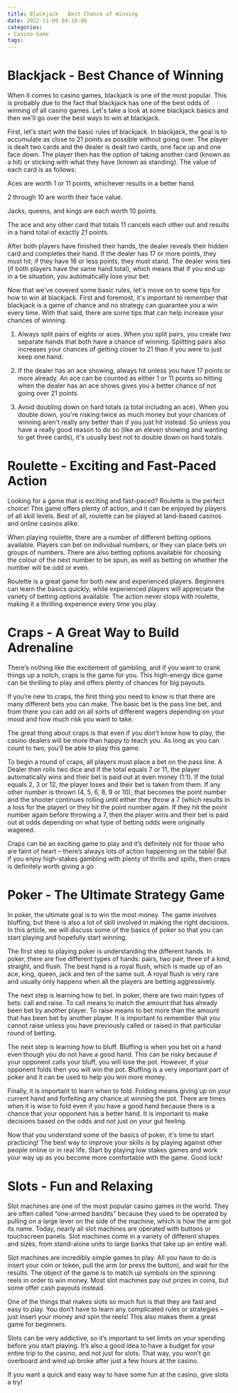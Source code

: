 ```yaml
---
title: Blackjack   Best Chance of Winning
date: 2022-11-09 04:10:06
categories:
- Casino Game
tags:
---
```



#  Blackjack - Best Chance of Winning

When it comes to casino games, blackjack is one of the most popular. This is probably due to the fact that blackjack has one of the best odds of winning of all casino games. Let's take a look at some blackjack basics and then we'll go over the best ways to win at blackjack.

First, let's start with the basic rules of blackjack. In blackjack, the goal is to accumulate as close to 21 points as possible without going over. The player is dealt two cards and the dealer is dealt two cards, one face up and one face down. The player then has the option of taking another card (known as a hit) or sticking with what they have (known as standing). The value of each card is as follows:

Aces are worth 1 or 11 points, whichever results in a better hand.

2 through 10 are worth their face value.

Jacks, queens, and kings are each worth 10 points.

The ace and any other card that totals 11 cancels each other out and results in a hand total of exactly 21 points.

After both players have finished their hands, the dealer reveals their hidden card and completes their hand. If the dealer has 17 or more points, they must hit; if they have 16 or less points, they must stand. The dealer wins ties (if both players have the same hand total), which means that if you end up in a tie situation, you automatically lose your bet.

Now that we've covered some basic rules, let's move on to some tips for how to win at blackjack. First and foremost, it's important to remember that blackjack is a game of chance and no strategy can guarantee you a win every time. With that said, there are some tips that can help increase your chances of winning:

1) Always split pairs of eights or aces. When you split pairs, you create two separate hands that both have a chance of winning. Splitting pairs also increases your chances of getting closer to 21 than if you were to just keep one hand.

2) If the dealer has an ace showing, always hit unless you have 17 points or more already. An ace can be counted as either 1 or 11 points so hitting when the dealer has an ace shows gives you a better chance of not going over 21 points.

3) Avoid doubling down on hard totals (a total including an ace). When you double down, you're risking twice as much money but your chances of winning aren't really any better than if you just hit instead. So unless you have a really good reason to do so (like an eleven showing and wanting to get three cards), it's usually best not to double down on hard totals.

#  Roulette - Exciting and Fast-Paced Action

Looking for a game that is exciting and fast-paced? Roulette is the perfect choice! This game offers plenty of action, and it can be enjoyed by players of all skill levels. Best of all, roulette can be played at land-based casinos and online casinos alike.

When playing roulette, there are a number of different betting options available. Players can bet on individual numbers, or they can place bets on groups of numbers. There are also betting options available for choosing the colour of the next number to be spun, as well as betting on whether the number will be odd or even.

Roulette is a great game for both new and experienced players. Beginners can learn the basics quickly, while experienced players will appreciate the variety of betting options available. The action never stops with roulette, making it a thrilling experience every time you play.

#  Craps - A Great Way to Build Adrenaline

There’s nothing like the excitement of gambling, and if you want to crank things up a notch, craps is the game for you. This high-energy dice game can be thrilling to play and offers plenty of chances for big payouts.

If you’re new to craps, the first thing you need to know is that there are many different bets you can make. The basic bet is the pass line bet, and from there you can add on all sorts of different wagers depending on your mood and how much risk you want to take.

The great thing about craps is that even if you don’t know how to play, the casino dealers will be more than happy to teach you. As long as you can count to two, you’ll be able to play this game.

To begin a round of craps, all players must place a bet on the pass line. A Dealer then rolls two dice and if the total equals 7 or 11, the player automatically wins and their bet is paid out at even money (1:1). If the total equals 2, 3 or 12, the player loses and their bet is taken from them. If any other number is thrown (4, 5, 6, 8, 9 or 10), that becomes the point number and the shooter continues rolling until either they throw a 7 (which results in a loss for the player) or they hit the point number again. If they hit the point number again before throwing a 7, then the player wins and their bet is paid out at odds depending on what type of betting odds were originally wagered.

 Craps can be an exciting game to play and it’s definitely not for those who are faint of heart – there’s always lots of action happening on the table! But if you enjoy high-stakes gambling with plenty of thrills and spills, then craps is definitely worth giving a go.

#  Poker - The Ultimate Strategy Game

In poker, the ultimate goal is to win the most money. The game involves bluffing, but there is also a lot of skill involved in making the right decisions. In this article, we will discuss some of the basics of poker so that you can start playing and hopefully start winning.

The first step to playing poker is understanding the different hands. In poker, there are five different types of hands: pairs, two pair, three of a kind, straight, and flush. The best hand is a royal flush, which is made up of an ace, king, queen, jack and ten of the same suit. A royal flush is very rare and usually only happens when all the players are betting aggressively.

The next step is learning how to bet. In poker, there are two main types of bets: call and raise. To call means to match the amount that has already been bet by another player. To raise means to bet more than the amount that has been bet by another player. It is important to remember that you cannot raise unless you have previously called or raised in that particular round of betting.

The next step is learning how to bluff. Bluffing is when you bet on a hand even though you do not have a good hand. This can be risky because if your opponent calls your bluff, you will lose the pot. However, if your opponent folds then you will win the pot. Bluffing is a very important part of poker and it can be used to help you win more money.

Finally, it is important to learn when to fold. Folding means giving up on your current hand and forfeiting any chance at winning the pot. There are times when it is wise to fold even if you have a good hand because there is a chance that your opponent has a better hand. It is important to make decisions based on the odds and not just on your gut feeling.

Now that you understand some of the basics of poker, it's time to start practicing! The best way to improve your skills is by playing against other people online or in real life. Start by playing low stakes games and work your way up as you become more comfortable with the game. Good luck!

#  Slots - Fun and Relaxing

Slot machines are one of the most popular casino games in the world. They are often called “one-armed bandits” because they used to be operated by pulling on a large lever on the side of the machine, which is how the arm got its name. Today, nearly all slot machines are operated with buttons or touchscreen panels. Slot machines come in a variety of different shapes and sizes, from stand-alone units to large banks that take up an entire wall.

Slot machines are incredibly simple games to play. All you have to do is insert your coin or token, pull the arm (or press the button), and wait for the results. The object of the game is to match up symbols on the spinning reels in order to win money. Most slot machines pay out prizes in coins, but some offer cash payouts instead.

One of the things that makes slots so much fun is that they are fast and easy to play. You don’t have to learn any complicated rules or strategies – just insert your money and spin the reels! This also makes them a great game for beginners.

Slots can be very addictive, so it’s important to set limits on your spending before you start playing. It’s also a good idea to have a budget for your entire trip to the casino, and not just for slots. That way, you won’t go overboard and wind up broke after just a few hours at the casino.

If you want a quick and easy way to have some fun at the casino, give slots a try!